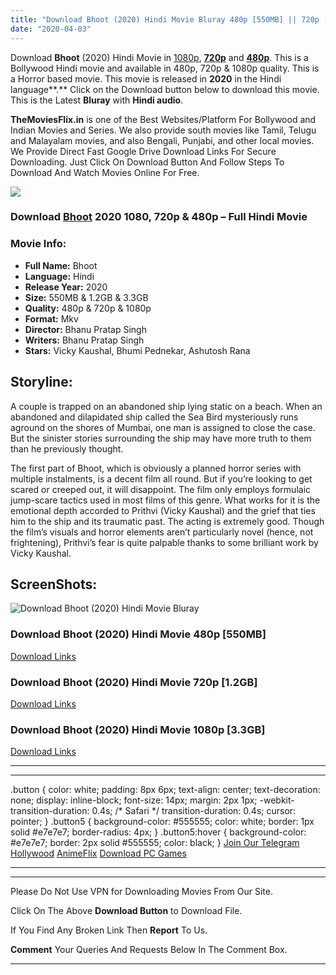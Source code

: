 ```yaml
---
title: "Download Bhoot (2020) Hindi Movie Bluray 480p [550MB] || 720p [1.2GB] || 1080p [3.3GB]"
date: "2020-04-03"
---
```


Download **Bhoot** (2020) Hindi Movie in [1080p](https://1moviesflix.com/1080p-movies/), [**720p**](https://1moviesflix.com/720p-movies/) and **[480p](https://1moviesflix.com/480p-movies/)**. This is a Bollywood Hindi movie and available in 480p, 720p & 1080p quality. This is a Horror based movie. This movie is released in **2020** in the Hindi language**.** Click on the Download button below to download this movie. This is the Latest **Bluray** with **Hindi audio**.

**TheMoviesFlix.in** is one of the Best Websites/Platform For Bollywood and Indian Movies and Series. We also provide south movies like Tamil, Telugu and Malayalam movies, and also Bengali, Punjabi, and other local movies. We Provide Direct Fast Google Drive Download Links For Secure Downloading. Just Click On Download Button And Follow Steps To Download And Watch Movies Online For Free.

![](https://i.imgur.com/FdYXWCa.png)

### Download [**Bhoot**](https://www.imdb.com/title/tt10463030/) 2020 1080, 720p & 480p – Full Hindi Movie

### Movie Info:

- **Full Name:** Bhoot
- **Language:** Hindi
- **Release Year:** 2020
- **Size:** 550MB & 1.2GB & 3.3GB
- **Quality:** 480p & 720p & 1080p
- **Format:** Mkv
- **Director:** Bhanu Pratap Singh
- **Writers:** Bhanu Pratap Singh
- **Stars:** Vicky Kaushal, Bhumi Pednekar, Ashutosh Rana

## Storyline:

A couple is trapped on an abandoned ship lying static on a beach. When an abandoned and dilapidated ship called the Sea Bird mysteriously runs aground on the shores of Mumbai, one man is assigned to close the case. But the sinister stories surrounding the ship may have more truth to them than he previously thought.

The first part of Bhoot, which is obviously a planned horror series with multiple instalments, is a decent film all round. But if you’re looking to get scared or creeped out, it will disappoint. The film only employs formulaic jump-scare tactics used in most films of this genre. What works for it is the emotional depth accorded to Prithvi (Vicky Kaushal) and the grief that ties him to the ship and its traumatic past. The acting is extremely good. Though the film’s visuals and horror elements aren’t particularly novel (hence, not frightening), Prithvi’s fear is quite palpable thanks to some brilliant work by Vicky Kaushal.

## ScreenShots:

![Download Bhoot (2020) Hindi Movie Bluray](https://i.imgur.com/fr9j2EJ.jpg)

### Download Bhoot (2020) Hindi Movie 480p \[550MB\]

[Download Links](https://1moviesflix.com?a270777880=NW0rVXdVdjVPVVZDSnFiZEhGZnZ4KytiY1VyQTc0bTAwSWlubFhsaGwySjR5aW1MOXYya005WG9BMnM4a2VVazAvWUtCY0UyTXp6VHMwZW82VkFrdVNWeUEyN0hNcEdscTQ5ZXhOZXRoMWs9)

### Download Bhoot (2020) Hindi Movie 720p \[1.2GB\]

[Download Links](https://1moviesflix.com?a270777880=NW0rVXdVdjVPVVZDSnFiZEhGZnZ4KytiY1VyQTc0bTAwSWlubFhsaGwySjR5aW1MOXYya005WG9BMnM4a2VVa3E1eXBOY2lXNWczdUFVUmtPT3V1bG13RDZ3b3hRWDBzNlN1N1ZUcnBlbDA9)

### Download Bhoot (2020) Hindi Movie 1080p \[3.3GB\] 

[Download Links](https://1moviesflix.com?a270777880=NW0rVXdVdjVPVVZDSnFiZEhGZnZ4KytiY1VyQTc0bTAwSWlubFhsaGwySjR5aW1MOXYya005WG9BMnM4a2VVa3FoTU16MDNZbUVkWjloVjFFaUo3YmpacXZ2OVAxaXRSSDRIU1BHMjdtMTQ9)

* * *

* * *

.button { color: white; padding: 8px 6px; text-align: center; text-decoration: none; display: inline-block; font-size: 14px; margin: 2px 1px; -webkit-transition-duration: 0.4s; /\* Safari \*/ transition-duration: 0.4s; cursor: pointer; } .button5 { background-color: #555555; color: white; border: 1px solid #e7e7e7; border-radius: 4px; } .button5:hover { background-color: #e7e7e7; border: 2px solid #555555; color: black; } [Join Our Telegram](http://gdrivepro.xyz/join.php) [Hollywood](https://moviesverse.com/) [AnimeFlix](https://animeflix.in/) [Download PC Games](https://gamesflix.net/)  

* * *

* * *

  

Please Do Not Use VPN for Downloading Movies From Our Site.

Click On The Above **Download Button** to Download File.

If You Find Any Broken Link Then **Report** To Us.

**Comment** Your Queries And Requests Below In The Comment Box.

* * *
